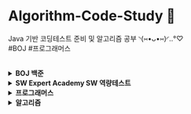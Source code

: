 # Algorithm-Code-Study 📄 <br>
Java 기반 코딩테스트 준비 및 알고리즘 공부 ◝(⑅•ᴗ•⑅)◜..°♡ <br>
#BOJ #프로그래머스 <br><br>

<details markdown="1">
<summary><strong> BOJ 백준 </strong></summary>
단계별로 풀어보기 https://www.acmicpc.net/step <br>
삼성 SW 역량 테스트 기출 문제 https://www.acmicpc.net/workbook/view/1152 <br>
</details>

<details markdown="1">
<summary><strong> SW Expert Academy SW 역량테스트 </strong></summary>
모의 SW 역량테스트 https://swexpertacademy.com/main/main.do <br>
</details>

<details markdown="1">
<summary><strong> 프로그래머스 </strong></summary>
코딩테스트 고득점 Kit https://programmers.co.kr/learn/challenges <br>
</details>

<details markdown="1">
<summary><strong> 알고리즘 </strong></summary>
<details markdown="1">
<summary>브루트 포스</summary>
16968번 - 차량 번호판 1
16917번 - 양념 반 후라이드 반
16922번 - 로마 숫자 만들기
16924번 - 십자가 찾기
16936번 - 나3곱2
16937번 - 두 스티커
16938번 - 캠프 준비
16943번 - 숫자 재배치
16637번 - 괄호 추가하기
15683번 - 감시
17088번 - 등차수열 변환
15686번 - 치킨 배달
2210번  - 숫자판 점프
2422번  - 한윤정이 이탈리아에 가서 아이스크림을 사먹는데
17089번 - 세 친구
17406번 - 배열 돌리기 4
17135번 - 캐슬 디펜스
17281번 - ⚾
17779번 - 게리맨더링 2
17070번 - 파이프 옮기기 1
17069번 - 파이프 옮기기 2
16638번 - 괄호 추가하기 2
17085번 - 십자가 2개 놓기
17825번 - 주사위 윷놀이
16987번 - 계란으로 계란치기
16988번 - Baaaaaaaaaduk2 (Easy)
15684번 - 사다리 조작
16945번 - 매직 스퀘어로 변경하기
16953번 - A → B
17136번 - 색종이 붙이기
17471번 - 게리맨더링
16985번 - Maaaaaaaaaze
17090번 - 미로 탈출하기
12931번 - 두 배 더하기
16958번 - 텔레포트
12908번 - 텔레포트 3
16957번 - 체스판 위의 공
16971번 - 배열 B의 값
17472번 - 다리 만들기 2
14056번 - K번째 좋은 문자열
</details>

<details markdown="1">
<summary>그래프 알고리즘</summary>
2252번 - 줄 세우기
2056번 - 작업
14263번 - 카드 놓기
</details>

<details markdown="1">
<summary>BFS 알고리즘</summary>
8111번 - 0과 1
17071번 - 숨바꼭질 5
16973번 - 직사각형 탈출
1175번 - 배달
16959번 - 체스판 여행 1
16952번 - 체스판 여행 2
12851번 - 숨바꼭질 2
9328번 - 열쇠
16920번 - 확장 게임
15653번 - 구슬 탈출 4
15558번 - 점프 게임
1385번 - 벌집
</details>

<details markdown="1">
<summary>다이나믹 프로그래밍</summary>
1695번 - 팰린드롬 만들기
11049번 - 행렬 곱셈 순서
12969번 - ABC
14238번 - 출근 기록
12026번 - BOJ 거리
12996번 - Acka
2281번 - 데스노트
3012번 - 올바른 괄호 문자열
2616번 - 소형기관차
1413번 - 박스 안의 열쇠
10564번 - 팔굽혀펴기
1970번 - 건배
2163번 - 초콜릿 자르기
12872번 - 플레이리스트
</details>

<details markdown="1">
<summary>시뮬레이션과 구현</summary>
1913번 - 달팽이
1952번 - 달팽이2
1959번 - 달팽이3
4577번 - 소코반
2064번 - IP 주소
3107번 - IPv6
2571번 - 색종이 - 3
1089번 - 스타트링크 타워
20056번 - 마법사 상어와 파이어볼
20057번 - 마법사 상어와 토네이도
20058번 - 마법사 상어와 파이어스톰
5373번 - 큐빙
</details>

</details>

